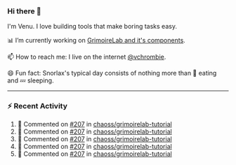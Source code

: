 ### Hi there 👋

I'm Venu. I love building tools that make boring tasks easy.

📊 I’m currently working on [GrimoireLab and it's components](https://chaoss.github.io/grimoirelab).

📫 How to reach me: I live on the internet [@vchrombie](https://www.google.co.in/search?q=vchrombie).

😄 Fun fact: Snorlax's typical day consists of nothing more than :doughnut: eating and :zzz: sleeping.

---

### :zap: Recent Activity

<!--RECENT_ACTIVITY:start-->
1. 💬 Commented on [#207](https://github.com/chaoss/grimoirelab-tutorial/pull/207#issuecomment-1113113484) in [chaoss/grimoirelab-tutorial](https://github.com/chaoss/grimoirelab-tutorial)
2. 💬 Commented on [#207](https://github.com/chaoss/grimoirelab-tutorial/pull/207#discussion_r861642543) in [chaoss/grimoirelab-tutorial](https://github.com/chaoss/grimoirelab-tutorial)
3. 💬 Commented on [#207](https://github.com/chaoss/grimoirelab-tutorial/pull/207#discussion_r861605513) in [chaoss/grimoirelab-tutorial](https://github.com/chaoss/grimoirelab-tutorial)
4. 💬 Commented on [#207](https://github.com/chaoss/grimoirelab-tutorial/pull/207#discussion_r861617976) in [chaoss/grimoirelab-tutorial](https://github.com/chaoss/grimoirelab-tutorial)
5. 💬 Commented on [#207](https://github.com/chaoss/grimoirelab-tutorial/pull/207#discussion_r861607216) in [chaoss/grimoirelab-tutorial](https://github.com/chaoss/grimoirelab-tutorial)
<!--RECENT_ACTIVITY:end-->

<!--
**vchrombie/vchrombie** is a ✨ _special_ ✨ repository because its `README.md` (this file) appears on your GitHub profile.

Here are some ideas to get you started:

- 🔭 I’m currently working on ...
- 🌱 I’m currently learning ...
- 👯 I’m looking to collaborate on ...
- 🤔 I’m looking for help with ...
- 💬 Ask me about ...
- 📫 How to reach me: ...
- 😄 Pronouns: ...
- ⚡ Fun fact: ...
-->
